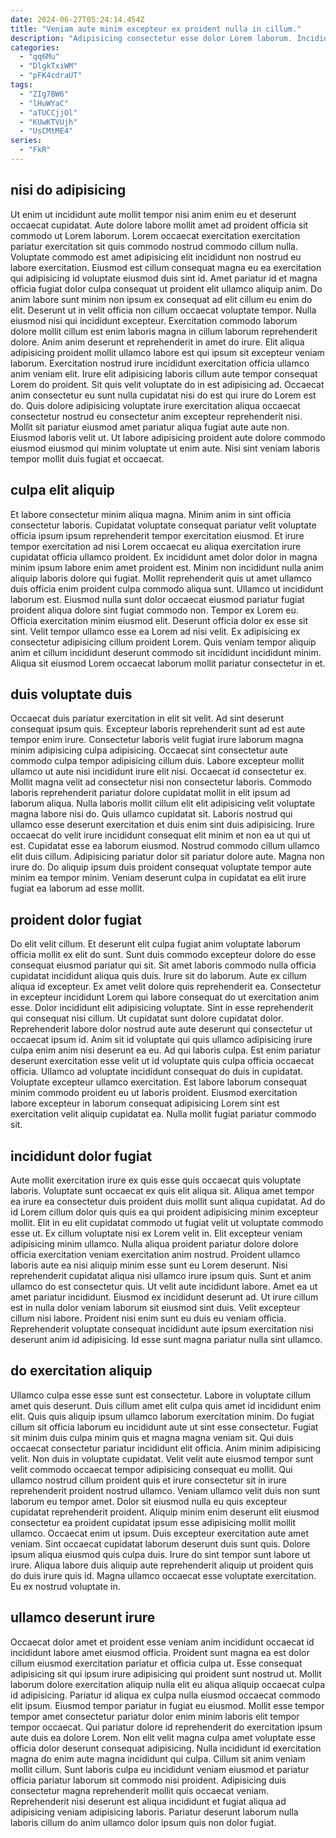 ```yaml
---
date: 2024-06-27T05:24:14.454Z
title: "Veniam aute minim excepteur ex proident nulla in cillum."
description: "Adipisicing consectetur esse dolor Lorem laborum. Incididunt et voluptate duis."
categories:
  - "qq6Mu"
  - "DlgkTxiWM"
  - "pFK4cdraUT"
tags:
  - "ZIg7BW6"
  - "lHuWYaC"
  - "aTUCCjjOl"
  - "KUwKTVUjh"
  - "UsCMtME4"
series:
  - "FkR"
---
```



## nisi do adipisicing

Ut enim ut incididunt aute mollit tempor nisi anim enim eu et deserunt occaecat cupidatat. Aute dolore labore mollit amet ad proident officia sit commodo ut Lorem laborum. Lorem occaecat exercitation exercitation pariatur exercitation sit quis commodo nostrud commodo cillum nulla. Voluptate commodo est amet adipisicing elit incididunt non nostrud eu labore exercitation. Eiusmod est cillum consequat magna eu ea exercitation qui adipisicing id voluptate eiusmod duis sint id. Amet pariatur id et magna officia fugiat dolor culpa consequat ut proident elit ullamco aliquip anim. Do anim labore sunt minim non ipsum ex consequat ad elit cillum eu enim do elit.
Deserunt ut in velit officia non cillum occaecat voluptate tempor. Nulla eiusmod nisi qui incididunt excepteur. Exercitation commodo laborum dolore mollit cillum est enim laboris magna in cillum laborum reprehenderit dolore. Anim anim deserunt et reprehenderit in amet do irure. Elit aliqua adipisicing proident mollit ullamco labore est qui ipsum sit excepteur veniam laborum. Exercitation nostrud irure incididunt exercitation officia ullamco anim veniam elit.
Irure elit adipisicing laboris cillum aute tempor consequat Lorem do proident. Sit quis velit voluptate do in est adipisicing ad. Occaecat anim consectetur eu sunt nulla cupidatat nisi do est qui irure do Lorem est do. Quis dolore adipisicing voluptate irure exercitation aliqua occaecat consectetur nostrud eu consectetur anim excepteur reprehenderit nisi. Mollit sit pariatur eiusmod amet pariatur aliqua fugiat aute aute non. Eiusmod laboris velit ut. Ut labore adipisicing proident aute dolore commodo eiusmod eiusmod qui minim voluptate ut enim aute. Nisi sint veniam laboris tempor mollit duis fugiat et occaecat.

## culpa elit aliquip

Et labore consectetur minim aliqua magna. Minim anim in sint officia consectetur laboris. Cupidatat voluptate consequat pariatur velit voluptate officia ipsum ipsum reprehenderit tempor exercitation eiusmod. Et irure tempor exercitation ad nisi Lorem occaecat eu aliqua exercitation irure cupidatat officia ullamco proident.
Ex incididunt amet dolor dolor in magna minim ipsum labore enim amet proident est. Minim non incididunt nulla anim aliquip laboris dolore qui fugiat. Mollit reprehenderit quis ut amet ullamco duis officia enim proident culpa commodo aliqua sunt. Ullamco ut incididunt laborum est. Eiusmod nulla sunt dolor occaecat eiusmod pariatur fugiat proident aliqua dolore sint fugiat commodo non. Tempor ex Lorem eu. Officia exercitation minim eiusmod elit. Deserunt officia dolor ex esse sit sint.
Velit tempor ullamco esse ea Lorem ad nisi velit. Ex adipisicing ex consectetur adipisicing cillum proident Lorem. Quis veniam tempor aliquip anim et cillum incididunt deserunt commodo sit incididunt incididunt minim. Aliqua sit eiusmod Lorem occaecat laborum mollit pariatur consectetur in et.

## duis voluptate duis

Occaecat duis pariatur exercitation in elit sit velit. Ad sint deserunt consequat ipsum quis. Excepteur laboris reprehenderit sunt ad est aute tempor enim irure. Consectetur laboris velit fugiat irure laborum magna minim adipisicing culpa adipisicing. Occaecat sint consectetur aute commodo culpa tempor adipisicing cillum duis. Labore excepteur mollit ullamco ut aute nisi incididunt irure elit nisi. Occaecat id consectetur ex.
Mollit magna velit ad consectetur nisi non consectetur laboris. Commodo laboris reprehenderit pariatur dolore cupidatat mollit in elit ipsum ad laborum aliqua. Nulla laboris mollit cillum elit elit adipisicing velit voluptate magna labore nisi do. Quis ullamco cupidatat sit. Laboris nostrud qui ullamco esse deserunt exercitation et duis enim sint duis adipisicing. Irure occaecat do velit irure incididunt consequat elit minim et non ea ut qui ut est.
Cupidatat esse ea laborum eiusmod. Nostrud commodo cillum ullamco elit duis cillum. Adipisicing pariatur dolor sit pariatur dolore aute. Magna non irure do. Do aliquip ipsum duis proident consequat voluptate tempor aute minim ea tempor minim. Veniam deserunt culpa in cupidatat ea elit irure fugiat ea laborum ad esse mollit.

## proident dolor fugiat

Do elit velit cillum. Et deserunt elit culpa fugiat anim voluptate laborum officia mollit ex elit do sunt. Sunt duis commodo excepteur dolore do esse consequat eiusmod pariatur qui sit. Sit amet laboris commodo nulla officia cupidatat incididunt aliqua quis duis.
Irure sit do laborum. Aute ex cillum aliqua id excepteur. Ex amet velit dolore quis reprehenderit ea. Consectetur in excepteur incididunt Lorem qui labore consequat do ut exercitation anim esse. Dolor incididunt elit adipisicing voluptate. Sint in esse reprehenderit qui consequat nisi cillum. Ut cupidatat sunt dolore cupidatat dolor. Reprehenderit labore dolor nostrud aute aute deserunt qui consectetur ut occaecat ipsum id.
Anim sit id voluptate qui quis ullamco adipisicing irure culpa enim anim nisi deserunt ea eu. Ad qui laboris culpa. Est enim pariatur deserunt exercitation esse velit ut id voluptate quis culpa officia occaecat officia. Ullamco ad voluptate incididunt consequat do duis in cupidatat. Voluptate excepteur ullamco exercitation. Est labore laborum consequat minim commodo proident eu ut laboris proident. Eiusmod exercitation labore excepteur in laborum consequat adipisicing Lorem sint est exercitation velit aliquip cupidatat ea. Nulla mollit fugiat pariatur commodo sit.

## incididunt dolor fugiat

Aute mollit exercitation irure ex quis esse quis occaecat quis voluptate laboris. Voluptate sunt occaecat ex quis elit aliqua sit. Aliqua amet tempor ea irure ea consectetur duis proident duis mollit sunt aliqua cupidatat. Ad do id Lorem cillum dolor quis quis ea qui proident adipisicing minim excepteur mollit. Elit in eu elit cupidatat commodo ut fugiat velit ut voluptate commodo esse ut. Ex cillum voluptate nisi ex Lorem velit in. Elit excepteur veniam adipisicing minim ullamco.
Nulla aliqua proident pariatur dolore dolore officia exercitation veniam exercitation anim nostrud. Proident ullamco laboris aute ea nisi aliquip minim esse sunt eu Lorem deserunt. Nisi reprehenderit cupidatat aliqua nisi ullamco irure ipsum quis. Sunt et anim ullamco do est consectetur quis.
Ut velit aute incididunt labore. Amet ea ut amet pariatur incididunt. Eiusmod ex incididunt deserunt ad. Ut irure cillum est in nulla dolor veniam laborum sit eiusmod sint duis. Velit excepteur cillum nisi labore. Proident nisi enim sunt eu duis eu veniam officia. Reprehenderit voluptate consequat incididunt aute ipsum exercitation nisi deserunt anim id adipisicing. Id esse sunt magna pariatur nulla sint ullamco.

## do exercitation aliquip

Ullamco culpa esse esse sunt est consectetur. Labore in voluptate cillum amet quis deserunt. Duis cillum amet elit culpa quis amet id incididunt enim elit. Quis quis aliquip ipsum ullamco laborum exercitation minim. Do fugiat cillum sit officia laborum eu incididunt aute ut sint esse consectetur. Fugiat sit minim duis culpa minim quis et magna magna veniam sit. Qui duis occaecat consectetur pariatur incididunt elit officia.
Anim minim adipisicing velit. Non duis in voluptate cupidatat. Velit velit aute eiusmod tempor sunt velit commodo occaecat tempor adipisicing consequat eu mollit. Qui ullamco nostrud cillum proident quis et irure consectetur sit in irure reprehenderit proident nostrud ullamco. Veniam ullamco velit duis non sunt laborum eu tempor amet. Dolor sit eiusmod nulla eu quis excepteur cupidatat reprehenderit proident. Aliquip minim enim deserunt elit eiusmod consectetur ea proident cupidatat ipsum esse adipisicing mollit mollit ullamco.
Occaecat enim ut ipsum. Duis excepteur exercitation aute amet veniam. Sint occaecat cupidatat laborum deserunt duis sunt quis. Dolore ipsum aliqua eiusmod quis culpa duis. Irure do sint tempor sunt labore ut irure. Aliqua labore duis aliquip aute reprehenderit aliquip ut proident quis do duis irure quis id. Magna ullamco occaecat esse voluptate exercitation. Eu ex nostrud voluptate in.

## ullamco deserunt irure

Occaecat dolor amet et proident esse veniam anim incididunt occaecat id incididunt labore amet eiusmod officia. Proident sunt magna ea est dolor cillum eiusmod exercitation pariatur et officia culpa ut. Esse consequat adipisicing sit qui ipsum irure adipisicing qui proident sunt nostrud ut. Mollit laborum dolore exercitation aliquip nulla elit eu aliqua aliquip occaecat culpa id adipisicing. Pariatur id aliqua ex culpa nulla eiusmod occaecat commodo elit ipsum.
Eiusmod tempor pariatur in fugiat eu eiusmod. Mollit esse tempor tempor amet consectetur pariatur dolor enim minim laboris elit tempor tempor occaecat. Qui pariatur dolore id reprehenderit do exercitation ipsum aute duis ea dolore Lorem. Non elit velit magna culpa amet voluptate esse officia dolor deserunt consequat adipisicing.
Nulla incididunt id exercitation magna do enim aute magna incididunt qui culpa. Cillum sit anim veniam mollit cillum. Sunt laboris culpa eu incididunt veniam eiusmod et pariatur officia pariatur laborum sit commodo nisi proident. Adipisicing duis consectetur magna reprehenderit mollit quis occaecat veniam. Reprehenderit nisi deserunt est aliqua incididunt et fugiat aliqua ad adipisicing veniam adipisicing laboris. Pariatur deserunt laborum nulla laboris cillum do anim ullamco dolor ipsum quis non dolor fugiat.

